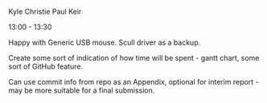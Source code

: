 Kyle Christie
Paul Keir 

13:00 - 13:30

Happy with Generic USB mouse.
Scull driver as a backup.

Create some sort of indication of how time will be spent - gantt chart, some sort of GitHub feature. 

Can use commit info from repo as an Appendix, optional for interim report - may be more suitable for a final submission.

